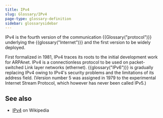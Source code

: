 ```yaml
---
title: IPv4
slug: Glossary/IPv4
page-type: glossary-definition
sidebar: glossarysidebar
---
```


IPv4 is the fourth version of the communication {{Glossary("protocol")}} underlying the {{glossary("Internet")}} and the first version to be widely deployed.

First formalized in 1981, IPv4 traces its roots to the initial development work for ARPAnet. IPv4 is a connectionless protocol to be used on packet-switched Link layer networks (ethernet). {{glossary("IPv6")}} is gradually replacing IPv4 owing to IPv4's security problems and the limitations of its address field. (Version number 5 was assigned in 1979 to the experimental Internet Stream Protocol, which however has never been called IPv5.)

## See also

- [IPv4](https://en.wikipedia.org/wiki/IPv4) on Wikipedia
